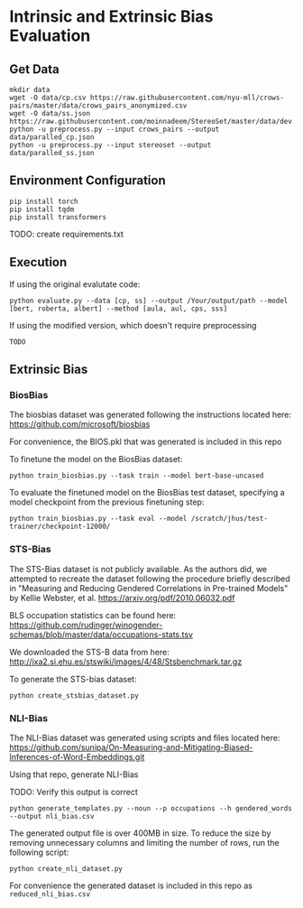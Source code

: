 # Intrinsic and Extrinsic Bias Evaluation

## Get Data
```
mkdir data
wget -O data/cp.csv https://raw.githubusercontent.com/nyu-mll/crows-pairs/master/data/crows_pairs_anonymized.csv
wget -O data/ss.json https://raw.githubusercontent.com/moinnadeem/StereoSet/master/data/dev.json
python -u preprocess.py --input crows_pairs --output data/paralled_cp.json
python -u preprocess.py --input stereoset --output data/paralled_ss.json
```

## Environment Configuration
```
pip install torch
pip install tqdm
pip install transformers
```

TODO: create requirements.txt

## Execution

If using the original evalutate code:

`python evaluate.py --data [cp, ss] --output /Your/output/path --model [bert, roberta, albert] --method [aula, aul, cps, sss]`

If using the modified version, which doesn't require preprocessing

`TODO`

## Extrinsic Bias

### BiosBias
The biosbias dataset was generated following the instructions located here:
https://github.com/microsoft/biosbias

For convenience, the BIOS.pkl that was generated is included in this repo

To finetune the model on the BiosBias dataset:

`python train_biosbias.py --task train --model bert-base-uncased`

To evaluate the finetuned model on the BiosBias test dataset, specifying a model checkpoint from the previous finetuning step:

`python train_biosbias.py --task eval --model /scratch/jhus/test-trainer/checkpoint-12000/`

### STS-Bias
The STS-Bias dataset is not publicly available. As the authors did, we attempted to recreate the dataset following the procedure briefly described in 
"Measuring and Reducing Gendered Correlations in Pre-trained Models" by Kellie Webster, et al. https://arxiv.org/pdf/2010.06032.pdf

BLS occupation statistics can be found here: https://github.com/rudinger/winogender-schemas/blob/master/data/occupations-stats.tsv

We downloaded the STS-B data from here: http://ixa2.si.ehu.es/stswiki/images/4/48/Stsbenchmark.tar.gz

To generate the STS-bias dataset:

`python create_stsbias_dataset.py`

### NLI-Bias
The NLI-Bias dataset was generated using scripts and files located here:
https://github.com/sunipa/On-Measuring-and-Mitigating-Biased-Inferences-of-Word-Embeddings.git

Using that repo, generate NLI-Bias

TODO: Verify this output is correct

`python generate_templates.py --noun --p occupations --h gendered_words --output nli_bias.csv`

The generated output file is over 400MB in size. To reduce the size by removing unnecessary columns
and limiting the number of rows, run the following script:

`python create_nli_dataset.py`

For convenience the generated dataset is included in this repo as `reduced_nli_bias.csv`